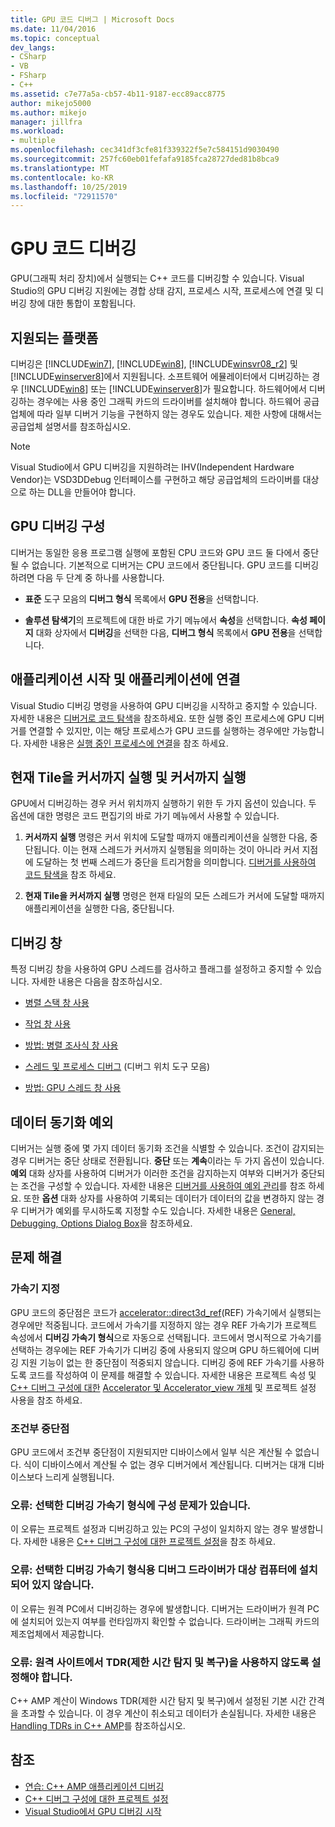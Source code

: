 ```yaml
---
title: GPU 코드 디버그 | Microsoft Docs
ms.date: 11/04/2016
ms.topic: conceptual
dev_langs:
- CSharp
- VB
- FSharp
- C++
ms.assetid: c7e77a5a-cb57-4b11-9187-ecc89acc8775
author: mikejo5000
ms.author: mikejo
manager: jillfra
ms.workload:
- multiple
ms.openlocfilehash: cec341df3cfe81f339322f5e7c584151d9030490
ms.sourcegitcommit: 257fc60eb01fefafa9185fca28727ded81b8bca9
ms.translationtype: MT
ms.contentlocale: ko-KR
ms.lasthandoff: 10/25/2019
ms.locfileid: "72911570"
---
```

# <a name="debugging-gpu-code"></a>GPU 코드 디버깅
GPU(그래픽 처리 장치)에서 실행되는 C++ 코드를 디버깅할 수 있습니다. Visual Studio의 GPU 디버깅 지원에는 경합 상태 감지, 프로세스 시작, 프로세스에 연결 및 디버깅 창에 대한 통합이 포함됩니다.

## <a name="supported-platforms"></a>지원되는 플랫폼
 디버깅은 [!INCLUDE[win7](../debugger/includes/win7_md.md)], [!INCLUDE[win8](../debugger/includes/win8_md.md)], [!INCLUDE[winsvr08_r2](../debugger/includes/winsvr08_r2_md.md)] 및 [!INCLUDE[winserver8](../debugger/includes/winserver8_md.md)]에서 지원됩니다. 소프트웨어 에뮬레이터에서 디버깅하는 경우 [!INCLUDE[win8](../debugger/includes/win8_md.md)] 또는 [!INCLUDE[winserver8](../debugger/includes/winserver8_md.md)]가 필요합니다. 하드웨어에서 디버깅하는 경우에는 사용 중인 그래픽 카드의 드라이버를 설치해야 합니다. 하드웨어 공급업체에 따라 일부 디버거 기능을 구현하지 않는 경우도 있습니다. 제한 사항에 대해서는 공급업체 설명서를 참조하십시오.

> [!NOTE]
> Visual Studio에서 GPU 디버깅을 지원하려는 IHV(Independent Hardware Vendor)는 VSD3DDebug 인터페이스를 구현하고 해당 공급업체의 드라이버를 대상으로 하는 DLL을 만들어야 합니다.

## <a name="configuring-gpu-debugging"></a>GPU 디버깅 구성
 디버거는 동일한 응용 프로그램 실행에 포함된 CPU 코드와 GPU 코드 둘 다에서 중단될 수 없습니다. 기본적으로 디버거는 CPU 코드에서 중단됩니다. GPU 코드를 디버깅하려면 다음 두 단계 중 하나를 사용합니다.

- **표준** 도구 모음의 **디버그 형식** 목록에서 **GPU 전용**을 선택합니다.

- **솔루션 탐색기**의 프로젝트에 대한 바로 가기 메뉴에서 **속성**을 선택합니다. **속성 페이지** 대화 상자에서 **디버깅**을 선택한 다음, **디버그 형식** 목록에서 **GPU 전용**을 선택합니다.

## <a name="launching-and-attaching-to-applications"></a>애플리케이션 시작 및 애플리케이션에 연결
 Visual Studio 디버깅 명령을 사용하여 GPU 디버깅을 시작하고 중지할 수 있습니다. 자세한 내용은 [디버거로 코드 탐색](../debugger/navigating-through-code-with-the-debugger.md)을 참조하세요. 또한 실행 중인 프로세스에 GPU 디버거를 연결할 수 있지만, 이는 해당 프로세스가 GPU 코드를 실행하는 경우에만 가능합니다. 자세한 내용은 [실행 중인 프로세스에 연결](../debugger/attach-to-running-processes-with-the-visual-studio-debugger.md)을 참조 하세요.

## <a name="run-current-tile-to-cursor-and-run-to-cursor"></a>현재 Tile을 커서까지 실행 및 커서까지 실행
 GPU에서 디버깅하는 경우 커서 위치까지 실행하기 위한 두 가지 옵션이 있습니다. 두 옵션에 대한 명령은 코드 편집기의 바로 가기 메뉴에서 사용할 수 있습니다.

1. **커서까지 실행** 명령은 커서 위치에 도달할 때까지 애플리케이션을 실행한 다음, 중단됩니다. 이는 현재 스레드가 커서까지 실행됨을 의미하는 것이 아니라 커서 지점에 도달하는 첫 번째 스레드가 중단을 트리거함을 의미합니다. [디버거를 사용하여 코드 탐색을](../debugger/navigating-through-code-with-the-debugger.md) 참조 하세요.

2. **현재 Tile을 커서까지 실행** 명령은 현재 타일의 모든 스레드가 커서에 도달할 때까지 애플리케이션을 실행한 다음, 중단됩니다.

## <a name="debugging-windows"></a>디버깅 창
 특정 디버깅 창을 사용하여 GPU 스레드를 검사하고 플래그를 설정하고 중지할 수 있습니다. 자세한 내용은 다음을 참조하십시오.

- [병렬 스택 창 사용](../debugger/using-the-parallel-stacks-window.md)

- [작업 창 사용](../debugger/using-the-tasks-window.md)

- [방법: 병렬 조사식 창 사용](../debugger/how-to-use-the-parallel-watch-window.md)

- [스레드 및 프로세스 디버그](../debugger/debug-threads-and-processes.md) (디버그 위치 도구 모음)

- [방법: GPU 스레드 창 사용](../debugger/how-to-use-the-gpu-threads-window.md)

## <a name="data-synchronization-exceptions"></a>데이터 동기화 예외
 디버거는 실행 중에 몇 가지 데이터 동기화 조건을 식별할 수 있습니다. 조건이 감지되는 경우 디버거는 중단 상태로 전환됩니다. **중단** 또는 **계속**이라는 두 가지 옵션이 있습니다. **예외** 대화 상자를 사용하여 디버거가 이러한 조건을 감지하는지 여부와 디버거가 중단되는 조건을 구성할 수 있습니다. 자세한 내용은 [디버거를 사용하여 예외 관리](../debugger/managing-exceptions-with-the-debugger.md)를 참조 하세요. 또한 **옵션** 대화 상자를 사용하여 기록되는 데이터가 데이터의 값을 변경하지 않는 경우 디버거가 예외를 무시하도록 지정할 수도 있습니다. 자세한 내용은 [General, Debugging, Options Dialog Box](../debugger/general-debugging-options-dialog-box.md)을 참조하세요.

## <a name="troubleshooting"></a>문제 해결

### <a name="specifying-an-accelerator"></a>가속기 지정
 GPU 코드의 중단점은 코드가 [accelerator::direct3d_ref](/cpp/parallel/amp/reference/accelerator-class#direct3d_ref)(REF) 가속기에서 실행되는 경우에만 적중됩니다. 코드에서 가속기를 지정하지 않는 경우 REF 가속기가 프로젝트 속성에서 **디버깅 가속기 형식**으로 자동으로 선택됩니다. 코드에서 명시적으로 가속기를 선택하는 경우에는 REF 가속기가 디버깅 중에 사용되지 않으며 GPU 하드웨어에 디버깅 지원 기능이 없는 한 중단점이 적중되지 않습니다. 디버깅 중에 REF 가속기를 사용하도록 코드를 작성하여 이 문제를 해결할 수 있습니다. 자세한 내용은 프로젝트 속성 및 [ C++ 디버그 구성에 대한](../debugger/project-settings-for-a-cpp-debug-configuration.md) [Accelerator 및 Accelerator_view 개체](/cpp/parallel/amp/using-accelerator-and-accelerator-view-objects) 및 프로젝트 설정 사용을 참조 하세요.

### <a name="conditional-breakpoints"></a>조건부 중단점
 GPU 코드에서 조건부 중단점이 지원되지만 디바이스에서 일부 식은 계산될 수 없습니다. 식이 디바이스에서 계산될 수 없는 경우 디버거에서 계산됩니다. 디버거는 대개 디바이스보다 느리게 실행됩니다.

### <a name="error-there-is-a-configuration-issue-with-the-selected-debugging-accelerator-type"></a>오류: 선택한 디버깅 가속기 형식에 구성 문제가 있습니다.
 이 오류는 프로젝트 설정과 디버깅하고 있는 PC의 구성이 일치하지 않는 경우 발생합니다. 자세한 내용은 [ C++ 디버그 구성에 대한 프로젝트 설정](../debugger/project-settings-for-a-cpp-debug-configuration.md)을 참조 하세요.

### <a name="error-the-debug-driver-for-the-selected-debugging-accelerator-type-is-not-installed-on-the-target-machine"></a>오류: 선택한 디버깅 가속기 형식용 디버그 드라이버가 대상 컴퓨터에 설치되어 있지 않습니다.
 이 오류는 원격 PC에서 디버깅하는 경우에 발생합니다. 디버거는 드라이버가 원격 PC에 설치되어 있는지 여부를 런타임까지 확인할 수 없습니다. 드라이버는 그래픽 카드의 제조업체에서 제공합니다.

### <a name="error-timeout-detection-and-recovery-tdr-must-be-disabled-at-the-remote-site"></a>오류: 원격 사이트에서 TDR(제한 시간 탐지 및 복구)을 사용하지 않도록 설정해야 합니다.
 C++ AMP 계산이 Windows TDR(제한 시간 탐지 및 복구)에서 설정된 기본 시간 간격을 초과할 수 있습니다. 이 경우 계산이 취소되고 데이터가 손실됩니다. 자세한 내용은 [Handling TDRs in C++ AMP](https://blogs.msdn.microsoft.com/nativeconcurrency/2012/03/06/handling-tdrs-in-c-amp/)를 참조하십시오.

## <a name="see-also"></a>참조
- [연습: C++ AMP 애플리케이션 디버깅](/cpp/parallel/amp/walkthrough-debugging-a-cpp-amp-application)
- [C++ 디버그 구성에 대한 프로젝트 설정](../debugger/project-settings-for-a-cpp-debug-configuration.md)
- [Visual Studio에서 GPU 디버깅 시작](https://blogs.msdn.microsoft.com/nativeconcurrency/2012/03/17/start-gpu-debugging-in-visual-studio-2012/)